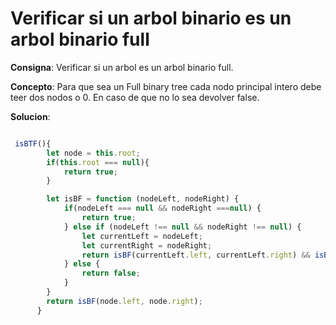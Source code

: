 # Verificar si un arbol binario es un arbol binario full

**Consigna**: Verificar si un arbol es un arbol binario full.

**Concepto**: Para que sea un Full binary tree cada nodo principal intero debe teer dos nodos o 0. En caso de que no lo sea devolver false.

**Solucion**: 

```js

 isBTF(){
        let node = this.root;
        if(this.root === null){
            return true;
        }

        let isBF = function (nodeLeft, nodeRight) {
            if(nodeLeft === null && nodeRight ===null) {
                return true;
            } else if (nodeLeft !== null && nodeRight !== null) {
                let currentLeft = nodeLeft;
                let currentRight = nodeRight;
                return isBF(currentLeft.left, currentLeft.right) && isBF(currentRight.left, currentRight.right);
            } else {
                return false;
            }
        }
        return isBF(node.left, node.right);
      }
```